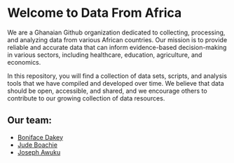# Welcome to Data From Africa

We are a Ghanaian Github organization dedicated to collecting, processing, and analyzing data from various African countries. Our mission is to provide reliable and accurate data that can inform evidence-based decision-making in various sectors, including healthcare, education, agriculture, and economics.

In this repository, you will find a collection of data sets, scripts, and analysis tools that we have compiled and developed over time. We believe that data should be open, accessible, and shared, and we encourage others to contribute to our growing collection of data resources.

## Our team:

- [Boniface Dakey](https://github.com/Serkhani)
- [Jude Boachie](https://github.com/boachiejude)
- [Joseph Awuku](https://github.com/JosephAwuku33)
